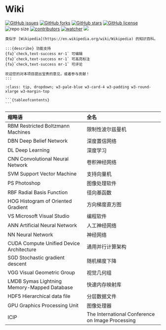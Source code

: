 # Wiki

[![GitHub issues](https://img.shields.io/github/issues/xinetzone/wiki)](https://github.com/xinetzone/wiki/issues) [![GitHub forks](https://img.shields.io/github/forks/xinetzone/wiki)](https://github.com/xinetzone/wiki/network) [![GitHub stars](https://img.shields.io/github/stars/xinetzone/wiki)](https://github.com/xinetzone/wiki/stargazers) [![GitHub license](https://img.shields.io/github/license/xinetzone/wiki)](https://github.com/xinetzone/wiki/blob/main/LICENSE)  ![repo size](https://img.shields.io/github/repo-size/xinetzone/wiki.svg) [![contributors](https://img.shields.io/github/contributors/xinetzone/wiki.svg)](https://github.com/xinetzone/wiki/graphs/contributors) [![watcher](https://img.shields.io/github/watchers/xinetzone/wiki.svg)](https://github.com/xinetzone/wiki/watchers) ![](https://github.com/xinetzone/wiki/actions/workflows/docs.yml/badge.svg)

```{div} w3-pale-green w3-card w3-padding w3-round-xlarge w3-margin-top
类似于 [Wikipedia](https://en.wikipedia.org/wiki/Wikipedia) 的知识百科。

:::{describe} 功能支持
{fa}`check,text-success mr-1` 可编辑
{fa}`check,text-success mr-1` 可高亮标注
{fa}`check,text-success mr-1` 可评论

欢迎您的对本项目提出宝贵的意见，或者参与贡献！
:::
```

````{admonition} 导航
:class: tip, dropdown; w3-pale-blue w3-card-4 w3-padding w3-round-xlarge w3-margin-top

```{tableofcontents}
```
````

缩略语|全名
:-|:-
RBM Restricted Boltzmann Machines |限制性波尔兹曼机
DBN Deep Belief Network |深度置信网络
DL Deep Learning |深度学习
CNN Convolutional Neural Network |卷积神经网络
SVM Support Vector Machine |支持向量机
PS Photoshop |图像处理软件
RBF Radial Basis Function |径向基函数
HOG Histogram of Oriented Gradient |方向梯度直方图
VS Microsoft Visual Studio |编程软件
ANN Artificial Neural Network |人工神经网络
NN Neural Network |神经网络
CUDA Compute Unified Device Architecture |通用并行计算架构
SGD Stochastic gradient descent |随机梯度下降
VGG Visual Geometric Group |视觉几何组
LMDB Symas Lightning Memory-Mapped Database |快速内存映射库
HDF5 Hierarchical data file |分层数据文件
GPU Graphics Processing Unit |图像处理器
ICIP |The International Conference on Image Processing